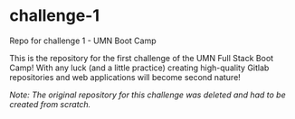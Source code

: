 # challenge-1
Repo for challenge 1 - UMN Boot Camp

This is the repository for the first challenge of the UMN Full Stack Boot Camp! With any luck (and a little practice) creating high-quality Gitlab repositories and web applications will become second nature!

*Note: The original repository for this challenge was deleted and had to be created from scratch.*
